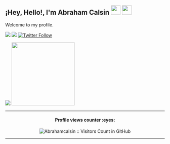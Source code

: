 <h2>¡Hey, Hello!, I'm Abraham Calsin <img src="https://media.giphy.com/media/hvRJCLFzcasrR4ia7z/giphy.gif" width="30"> <img src="https://emojis.slackmojis.com/emojis/images/1531849430/4246/blob-sunglasses.gif?1531849430" width="30"/></h2>
<p>
Welcome to my profile.
</p>

<p>
  <a href='https://www.abrahamcalsin.com' target='_blank'><img src='https://img.shields.io/badge/portfolio-%23.svg?&style=for-the-badge&logo=&logoColor=white%22'></a>
  <a href='https://www.linkedin.com/in/abrahamcalsin' target='_blank'><img src='https://img.shields.io/badge/LinkedIn-0077B5?style=for-the-badge&logo=linkedin&logoColor=white'/></a>
  <a href='https://twitter.com/abraham_calsin' target='_blank'><img alt="Twitter Follow" src="https://img.shields.io/twitter/follow/abraham_calsin?color=%231c9cea&label=FOLLOW%20ME&logo=twitter&logoColor=%23fff&style=for-the-badge"></a>
</p>

<p/>
  <img src='https://github-profile-summary-cards.vercel.app/api/cards/stats?username=abrahamcalsin&theme=github_dark' />
  <img height= "199" src="https://github-readme-stats.vercel.app/api/top-langs/?username=abrahamcalsin&theme=github_dark&layout=compact" />
</p>

<hr>
<h4 align="center">Profile views counter :eyes:</h4>
<p align="center"><img src="https://profile-counter.glitch.me/{abrahamcalsin}/count.svg" alt="Abrahamcalsin :: Visitors Count in GitHub" /></p>
<hr>
